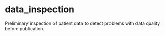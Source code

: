 # data_inspection
Preliminary inspection of patient data to detect problems with data quality before publication.
